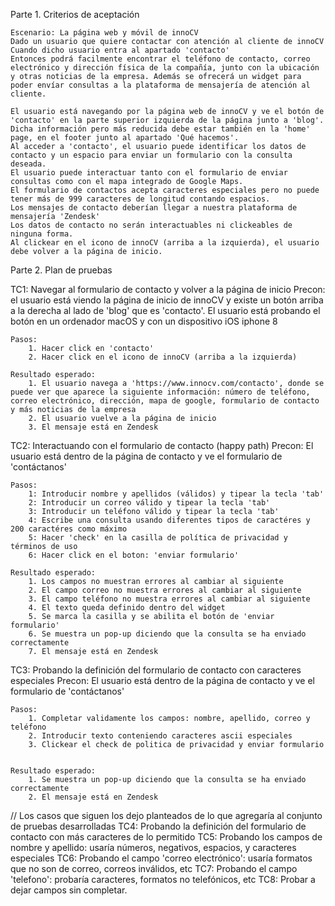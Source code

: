 Parte 1. Criterios de aceptación

    Escenario: La página web y móvil de innoCV 
    Dado un usuario que quiere contactar con atención al cliente de innoCV
    Cuando dicho usuario entra al apartado 'contacto'
    Entonces podrá facilmente encontrar el teléfono de contacto, correo electrónico y dirección física de la compañía, junto con la ubicación y otras noticias de la empresa. Además se ofrecerá un widget para poder envíar consultas a la plataforma de mensajería de atención al cliente. 

    El usuario está navegando por la página web de innoCV y ve el botón de 'contacto' en la parte superior izquierda de la página junto a 'blog'.
    Dicha información pero más reducida debe estar también en la 'home' page, en el footer junto al apartado 'Qué hacemos'. 
    Al acceder a 'contacto', el usuario puede identificar los datos de contacto y un espacio para enviar un formulario con la consulta deseada. 
    El usuario puede interactuar tanto con el formulario de enviar consultas como con el mapa integrado de Google Maps. 
    El formulario de contactos acepta caracteres especiales pero no puede tener más de 999 caracteres de longitud contando espacios. 
    Los mensajes de contacto deberían llegar a nuestra plataforma de mensajería 'Zendesk'
    Los datos de contacto no serán interactuables ni clickeables de ninguna forma. 
    Al clickear en el icono de innoCV (arriba a la izquierda), el usuario debe volver a la página de inicio. 



Parte 2. Plan de pruebas

TC1: Navegar al formulario de contacto y volver a la página de inicio
    Precon: el usuario está viendo la página de inicio de innoCV y existe un botón arriba a la derecha al lado de 'blog' que es 'contacto'.
    El usuario está probando el botón en un ordenador macOS y con un dispositivo iOS iphone 8

    Pasos: 
        1. Hacer click en 'contacto'
        2. Hacer click en el icono de innoCV (arriba a la izquierda)

    Resultado esperado: 
        1. El usuario navega a 'https://www.innocv.com/contacto', donde se puede ver que aparece la siguiente información: número de teléfono, correo electrónico, dirección, mapa de google, formulario de contacto y más noticias de la empresa
        2. El usuario vuelve a la página de inicio
        3. El mensaje está en Zendesk

TC2: Interactuando con el formulario de contacto (happy path)
    Precon: El usuario está dentro de la página de contacto y ve el formulario de 'contáctanos'

    Pasos: 
        1: Introducir nombre y apellidos (válidos) y tipear la tecla 'tab'
        2: Introducir un correo válido y tipear la tecla 'tab'
        3: Introducir un teléfono válido y tipear la tecla 'tab'
        4: Escribe una consulta usando diferentes tipos de caractéres y 200 caractéres como máximo
        5: Hacer 'check' en la casilla de política de privacidad y términos de uso
        6: Hacer click en el boton: 'enviar formulario'

    Resultado esperado: 
        1. Los campos no muestran errores al cambiar al siguiente
        2. El campo correo no muestra errores al cambiar al siguiente
        3. El campo teléfono no muestra errores al cambiar al siguiente
        4. El texto queda definido dentro del widget
        5. Se marca la casilla y se abilita el botón de 'enviar formulario'
        6. Se muestra un pop-up diciendo que la consulta se ha enviado correctamente
        7. El mensaje está en Zendesk


TC3: Probando la definición del formulario de contacto con caracteres especiales
    Precon: El usuario está dentro de la página de contacto y ve el formulario de 'contáctanos'

    Pasos: 
        1. Completar validamente los campos: nombre, apellido, correo y teléfono
        2. Introducir texto conteniendo caracteres ascii especiales
        3. Clickear el check de politica de privacidad y enviar formulario

    
    Resultado esperado: 
        1. Se muestra un pop-up diciendo que la consulta se ha enviado correctamente
        2. El mensaje está en Zendesk

// Los casos que siguen los dejo planteados de lo que agregaría al conjunto de pruebas desarrolladas
TC4: Probando la definición del formulario de contacto con más caracteres de lo permitido
TC5: Probando los campos de nombre y apellido: usaría números, negativos, espacios, y caracteres especiales
TC6: Probando el campo 'correo electrónico': usaría formatos que no son de correo, correos inválidos, etc
TC7: Probando el campo 'telefono': probaría caracteres, formatos no telefónicos, etc
TC8: Probar a dejar campos sin completar. 